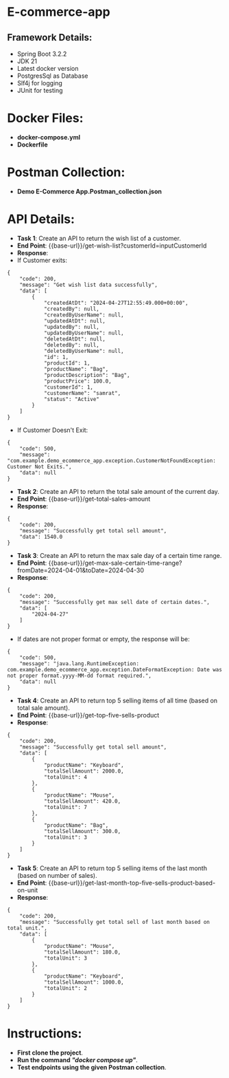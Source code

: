 # E-commerce-app

## Framework Details:

- Spring Boot 3.2.2
- JDK 21
- Latest docker version
- PostgresSql as Database
- Slf4j for logging 
- JUnit for testing

# Docker Files:

- **docker-compose.yml**
- **Dockerfile**


# Postman Collection:

- **Demo E-Commerce App.Postman_collection.json**

# API Details:

- **Task 1**: Create an API to return the wish list of a customer.
- **End Point**: {{base-url}}/get-wish-list?customerId=inputCustomerId
- **Response**:
- If Customer exits:
```
{
    "code": 200,
    "message": "Get wish list data successfully",
    "data": [
        {
            "createdAtDt": "2024-04-27T12:55:49.000+00:00",
            "createdBy": null,
            "createdByUserName": null,
            "updatedAtDt": null,
            "updatedBy": null,
            "updatedByUserName": null,
            "deletedAtDt": null,
            "deletedBy": null,
            "deletedByUserName": null,
            "id": 1,
            "productId": 1,
            "productName": "Bag",
            "productDescription": "Bag",
            "productPrice": 100.0,
            "customerId": 1,
            "customerName": "samrat",
            "status": "Active"
        }
    ]
}
```
- If Customer Doesn't Exit:
```
{
    "code": 500,
    "message": "com.example.demo_ecommerce_app.exception.CustomerNotFoundException: Customer Not Exits.",
    "data": null
}
```

- **Task 2**: Create an API to return the total sale amount of the current day.
- **End Point**: {{base-url}}/get-total-sales-amount
- **Response**:
```
{
    "code": 200,
    "message": "Successfully get total sell amount",
    "data": 1540.0
}
```

- **Task 3**: Create an API to return the max sale day of a certain time range.
- **End Point**: {{base-url}}/get-max-sale-certain-time-range?fromDate=2024-04-01&toDate=2024-04-30
- **Response**:
```
{
    "code": 200,
    "message": "Successfully get max sell date of certain dates.",
    "data": [
        "2024-04-27"
    ]
}
```
- If dates are not proper format or empty, the response will be:
```
{
    "code": 500,
    "message": "java.lang.RuntimeException: com.example.demo_ecommerce_app.exception.DateFormatException: Date was not proper format.yyyy-MM-dd format required.",
    "data": null
}
```

- **Task 4**: Create an API to return top 5 selling items of all time (based on total sale amount).
- **End Point**: {{base-url}}/get-top-five-sells-product
- **Response**:
```
{
    "code": 200,
    "message": "Successfully get total sell amount",
    "data": [
        {
            "productName": "Keyboard",
            "totalSellAmount": 2000.0,
            "totalUnit": 4
        },
        {
            "productName": "Mouse",
            "totalSellAmount": 420.0,
            "totalUnit": 7
        },
        {
            "productName": "Bag",
            "totalSellAmount": 300.0,
            "totalUnit": 3
        }
    ]
}
```

- **Task 5**: Create an API to return top 5 selling items of the last month (based on number of sales).
- **End Point**: {{base-url}}/get-last-month-top-five-sells-product-based-on-unit
- **Response**:
```
{
    "code": 200,
    "message": "Successfully get total sell of last month based on total unit.",
    "data": [
        {
            "productName": "Mouse",
            "totalSellAmount": 180.0,
            "totalUnit": 3
        },
        {
            "productName": "Keyboard",
            "totalSellAmount": 1000.0,
            "totalUnit": 2
        }
    ]
}
```

# Instructions: 
- **First clone the project**. 
- **Run the command _"docker compose up"_**. 
- **Test endpoints using the given Postman collection**.

